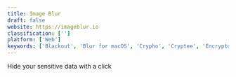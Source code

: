 ```yaml
---
title: Image Blur
draft: false 
website: https://imageblur.io
classification: ['']
platform: ['Web']
keywords: ['Blackout', 'Blur for macOS', 'Crypho', 'Cryptee', 'Encrypto', 'GitGuardian', 'Mockdown', 'NaaS', 'Redacted', 'Unbokeh', 'Unique gradient generator', 'UserGuiding', 'Virtru', 'WalkMe']
---
```

Hide your sensitive data with a click